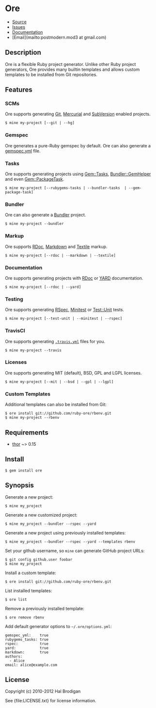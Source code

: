 # Ore

* [Source](https://github.com/ruby-ore/ore)
* [Issues](https://github.com/ruby-ore/ore/issues)
* [Documentation](http://rubydoc.info/gems/ore/frames)
* [Email](mailto:postmodern.mod3 at gmail.com)

## Description

Ore is a flexible Ruby project generator. Unlike other Ruby project
generators, Ore provides many builtin templates and allows custom
templates to be installed from Git repositories.

## Features

### SCMs

Ore supports generating [Git][git], [Mercurial][hg] and [SubVersion][svn]
enabled projects.

    $ mine my-project [--git | --hg]

### Gemspec

Ore generates a pure-Ruby gemspec by default. Ore can also generate a
[gemspec.yml] file.

### Tasks

Ore supports generating projects using [Gem::Tasks][rubygems_tasks],
[Bundler::GemHelper][bundler] and even [Gem::PackageTask][gem_package_task].

    $ mine my-project [--rubygems-tasks | --bundler-tasks  | --gem-package-task]

### Bundler

Ore can also generate a [Bundler][bundler] project.

    $ mine my-project --bundler

### Markup

Ore supports [RDoc][rdoc], [Markdown][markdown] and [Textile][textile] markup.

    $ mine my-project [--rdoc | --markdown | --textile]

### Documentation

Ore supports generating projects with [RDoc][rdoc] or [YARD][yard]
documentation.

    $ mine my-project [--rdoc | --yard]

### Testing

Ore supports generating [RSpec][rspec], [Minitest][minitest] or
[Test::Unit][test_unit] tests.

    $ mine my-project [--test-unit | --minitest | --rspec]

### TravisCI

Ore supports generating [`.travis.yml`][travis.yml] files for you.

    $ mine my-project --travis

### Licenses

Ore supports generating MIT (default), BSD, GPL and LGPL licenses.

    $ mine my-project [--mit | --bsd | --gpl | --lgpl]

### Custom Templates

Additional templates can also be installed from Git:

    $ ore install git://github.com/ruby-ore/rbenv.git
    $ mine my-project --rbenv

## Requirements

* [thor](https://github.com/wycats/thor#readme) ~> 0.15

## Install

    $ gem install ore

## Synopsis

Generate a new project:

    $ mine my_project

Generate a new customized project:

    $ mine my_project --bundler --rspec --yard

Generate a new project using previously installed templates:

    $ mine my_project --bundler --rspec --yard --templates rbenv

Set your github username, so `mine` can generate GitHub project URLs:

    $ git config github.user foobar
    $ mine my_project

Install a custom template:

    $ ore install git://github.com/ruby-ore/rbenv.git

List installed templates:

    $ ore list

Remove a previously installed template:

    $ ore remove rbenv

Add default generator options to `~/.ore/options.yml`:

    gemspec_yml:    true
    rubygems_tasks: true
    rspec:          true
    yard:           true
    markdown:       true
    authors:
      - Alice
    email: alice@example.com

## License

Copyright (c) 2010-2012 Hal Brodigan

See {file:LICENSE.txt} for license information.

[git]: http://git-scm.com/
[hg]: http://mercurial.selenic.com/
[svn]: http://subversion.tigris.org/
[gemspec.yml]: https://github.com/ruby-ore/ore/blob/master/gemspec.yml
[rubygems_tasks]: https://github.com/postmodern/rubygems-tasks#readme
[bundler]: http://gembundler.com/
[gem_package_task]: http://rubygems.rubyforge.org/rubygems-update/Gem/PackageTask.html
[rdoc]: http://rdoc.rubyforge.org/
[markdown]: http://daringfireball.net/projects/markdown/
[textile]: http://textile.sitemonks.com/
[yard]: http://yardoc.org/
[rspec]: http://rspec.info/
[test_unit]: http://test-unit.rubyforge.org/
[minitest]: https://github.com/seattlerb/minitest#readme
[travis.yml]: http://docs.travis-ci.com/user/languages/ruby/
